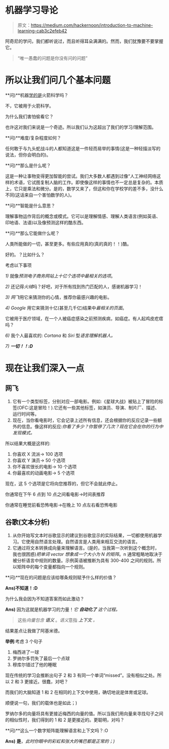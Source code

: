 # 机器学习导论

> 原文：<https://medium.com/hackernoon/introduction-to-machine-learning-cab3c2efeb42>

阿奇尼的学问，我们都听说过，而且听得耳朵满满的。然而，我们犹豫要不要掌握它。

> “唯一愚蠢的问题是你没有问的问题”

# 所以让我们问几个基本问题

**问)**机器[学的是](https://hackernoon.com/tagged/learning)火箭科学吗？

不，它被用于火箭科学。

为什么我们害怕偷看它？

也许这对我们来说是一个奇迹。所以我们认为这超出了我们的学习/理解范围。

**问)**难度/复杂程度如何？

任何敢于与九头蛇战斗的人都知道这是一件轻而易举的事情(这是一种轻描淡写的说法，但你会明白的)。

**问)**那么是什么呢？

这是一种让事物变得更加智能的尝试。我们大多数人都遇到过像“人工神经网络这样的术语，它试图复制人脑的工作。即使像这样的事情也不一定总是复杂的。本质上，它只是乘法和微分。是的，数学又来了，但这和你在学校学的差不多，没什么不同(这话来自一个害怕数学的人)。

**问)**智能是什么意思？

理解事物运作背后的概念或模式。它可以是理解情感、理解人类语言(例如英语、印地语、法语)以及像预测这样的酷东西。

**问)**那么它能做什么呢？

人类所能做的一切，甚至更多。有些应用真的(真的真的！！)酷。

好的。？比如什么？

考虑以下事项

*1)* 就像*预测电子商务网站上十亿个选项中最相关的选项*。

*2)* 还记得*火绒*吗？好吧，对于所有找到热门匹配的人，感谢机器学习！

*3)* *网飞*用它来猜测你的心情，推荐你最感兴趣的电影。

*4)* *Google* 用它来猜测十亿(甚至几千亿)结果中*最相关的页面*。

它被用于医疗领域，在一个人被癌症感染之前预测疾病，如癌症。有人起鸡皮疙瘩吗？

*6)* 我个人最喜欢的: *Cortana* 和 *Siri* 型*语言理解机器人。*

*7)* ***一切！！:D***

# 现在让我们深入一点

## 网飞

1.  它有一个类型标签，分别对应一部电影。例如:《星球大战》被贴上了冒险的标签(OFC:这是冒险！).它还有一些其他标签，如演员、导演、制片厂、描述、运行时间等。
2.  现在，当你看电影时，它会记录上述所有信息，还会根据你的反应记录一些额外的信息。像这样的反应:*你看了多少？你暂停了几次？现在它会在你的行为中发现模式。*

所以结果大概是这样的:

1.  你喜欢 X 流派-> 100 选项
2.  你喜欢 Y 演员-> 50 个选项
3.  你不喜欢很长的电影-> 10 个选项
4.  你最喜欢的动画电影-> 5 个选项

现在，这 5 个选项是它将向您推荐的，但它不会就此停止。

你通常在下午 6 点到 10 点之间看电影->时间表推荐

你通常在睡觉前看恐怖电影->在晚上 10 点左右看恐怖电影

## 谷歌(文本分析)

1.  从你开始写文本时谷歌显示的建议到谷歌显示的实际结果，一切都使用机器学习。它使用自然语言处理。自然语言是人类用来相互交流的语言。
2.  它通过将文本转换成向量来理解语言。(是的，当我第一次听到这个概念时，我也很困惑)*把单词 vector 想象成一个大小为 N 的矩阵*。n 通常粗略地取决于被分析语言中规则的数量。示例英语被推断为具有 300-400 之间的规则。所以矩阵中的每个变量都指向一个规则。

**问)**现在的问题是应该给哪条规则赋予什么样的价值？

**Ans)不知道！:D**

为什么我会因为不知道答案而如此激动？

**Ans)** 因为这就是机器学习的力量！*它* ***自动化了*** *这个过程。*

> 这些*向量包含* ***语义*** 。*语义*意指 ***上下文*** *。*

结果差点让我做了阿基米德。

**举例**:考虑 3 个句子

1.  梅西进了一球
2.  罗纳尔多罚失了最后一个点球
3.  穆库尔错过了他的睡眠

现在传统的学习会推断出句子 2 和 3 有同一个单词“missed”。没有相似之处。所以 2 和 3 更接近。很蠢，对吧？

而我们的大脑知道 1 和 2 在相同的上下文中使用，确切地说是体育或足球。

顺便说一句，我们的载体也是如此；)

罗纳尔多的向量将具有更接近梅西的向量的值。所以当我们用向量来寻找句子之间的相似性时，我们得到的 1 和 2 是更接近的。更聪明，对吗？

**问)**这么一个数字矩阵能理解语言和上下文吗？:O

**Ans)** **是**，*此时你眼中的彩虹和张大的嘴巴都是正常的；)*